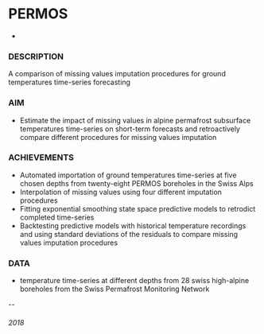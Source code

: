 # PERMOS

-

### DESCRIPTION

A comparison of missing values imputation procedures for ground temperatures time-series forecasting

### AIM

* Estimate the impact of missing values in alpine permafrost subsurface temperatures time-series on short-term forecasts and retroactively compare different procedures for missing values imputation

### ACHIEVEMENTS

* Automated importation of ground temperatures time-series at five chosen depths from twenty-eight PERMOS boreholes in the Swiss Alps
* Interpolation of missing values using four different imputation procedures
* Fitting exponential smoothing state space predictive models to retrodict completed time-series
* Backtesting predictive models with historical temperature recordings and using standard deviations of the
residuals to compare missing values imputation procedures

### DATA

* temperature time-series at different depths from 28 swiss high-alpine boreholes from the Swiss Permafrost Monitoring Network

--

###### 2018
